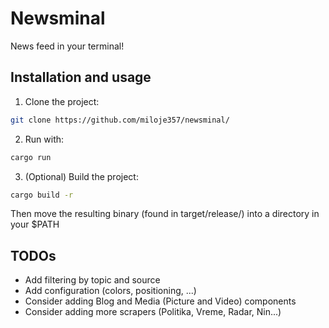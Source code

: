 # Newsminal
News feed in your terminal!

## Installation and usage
 1. Clone the project:
```sh
git clone https://github.com/miloje357/newsminal/
```
 2. Run with:
```sh
cargo run
```
 3. (Optional) Build the project:
```sh
cargo build -r
```
Then move the resulting binary (found in target/release/) into a directory in your $PATH

## TODOs
 - Add filtering by topic and source
 - Add configuration (colors, positioning, ...)
 - Consider adding Blog and Media (Picture and Video) components
 - Consider adding more scrapers (Politika, Vreme, Radar, Nin...)
